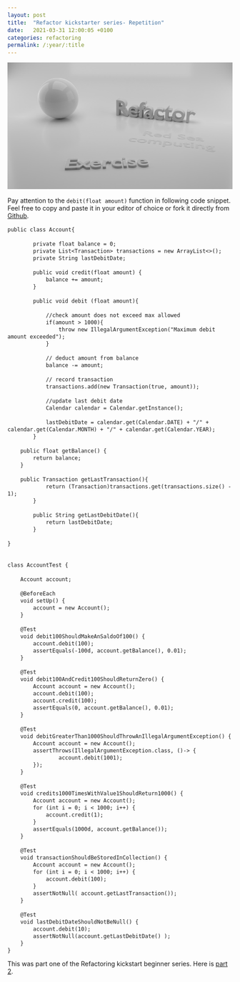 ```yaml
---
layout: post 
title:  "Refactor kickstarter series- Repetition"
date:   2021-03-31 12:00:05 +0100 
categories: refactoring 
permalink: /:year/:title
---
```


![Summary part 1](../images/Refactoring/Refactor-exercise-part-one.png)

Pay attention to the `debit(float amount)` function in following code snippet. Feel free to copy and paste it in your editor of choice or fork it directly 
from [Github](https://github.com/redseacomputing/Refactoring_Comment).

    public class Account{
    
            private float balance = 0;
            private List<Transaction> transactions = new ArrayList<>();
            private String lastDebitDate;
    
            public void credit(float amount) {
                balance += amount;
            }
    
            public void debit (float amount){
    
                //check amount does not exceed max allowed
                if(amount > 1000){
                    throw new IllegalArgumentException("Maximum debit amount exceeded");
                }
    
                // deduct amount from balance
                balance -= amount;
    
                // record transaction
                transactions.add(new Transaction(true, amount));
    
                //update last debit date
                Calendar calendar = Calendar.getInstance();
    
                lastDebitDate = calendar.get(Calendar.DATE) + "/" + calendar.get(Calendar.MONTH) + "/" + calendar.get(Calendar.YEAR);
            }
    
        public float getBalance() {
            return balance;
        }
    
        public Transaction getLastTransaction(){
                return (Transaction)transactions.get(transactions.size() - 1);
            }
    
            public String getLastDebitDate(){
                return lastDebitDate;
            }

    }


    class AccountTest {

        Account account;
    
        @BeforeEach
        void setUp() {
            account = new Account();
        }
    
        @Test
        void debit100ShouldMakeAnSaldoOf100() {
            account.debit(100);
            assertEquals(-100d, account.getBalance(), 0.01);
        }
    
        @Test
        void debit100AndCredit100ShouldReturnZero() {
            Account account = new Account();
            account.debit(100);
            account.credit(100);
            assertEquals(0, account.getBalance(), 0.01);
        }
    
        @Test
        void debitGreaterThan1000ShouldThrowAnIllegalArgumentException() {
            Account account = new Account();
            assertThrows(IllegalArgumentException.class, ()-> {
                    account.debit(1001);
            });
        }
    
        @Test
        void credits1000TimesWithValue1ShouldReturn1000() {
            Account account = new Account();
            for (int i = 0; i < 1000; i++) {
                account.credit(1);
            }
            assertEquals(1000d, account.getBalance());
        }
    
        @Test
        void transactionShouldBeStoredInCollection() {
            Account account = new Account();
            for (int i = 0; i < 1000; i++) {
                account.debit(100);
            }
            assertNotNull( account.getLastTransaction());
        }
    
        @Test
        void lastDebitDateShouldNotBeNull() {
            account.debit(10);
            assertNotNull(account.getLastDebitDate() );
        }
    }

This was part one of the Refactoring kickstart beginner series. Here
is [part 2](https://redseacomputing.github.io/2021/Refactoring2-0-introduction).